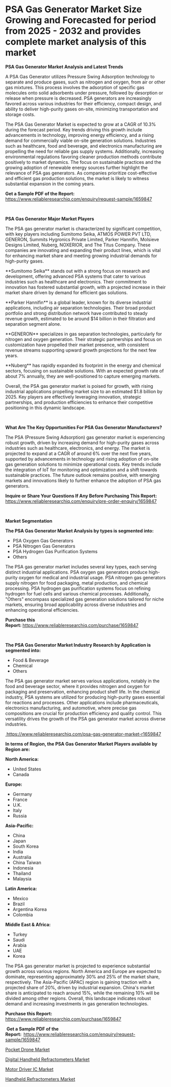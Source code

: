 <p><h1>PSA Gas Generator Market Size Growing and Forecasted for period from 2025 - 2032 and provides complete market analysis of this market</h1></p><p><strong>PSA Gas Generator Market Analysis and Latest Trends</strong></p>
<p><p>A PSA Gas Generator utilizes Pressure Swing Adsorption technology to separate and produce gases, such as nitrogen and oxygen, from air or other gas mixtures. This process involves the adsorption of specific gas molecules onto solid adsorbents under pressure, followed by desorption or release when pressure is decreased. PSA generators are increasingly favored across various industries for their efficiency, compact design, and ability to deliver high-purity gases on-site, minimizing transportation and storage costs.</p><p>The PSA Gas Generator Market is expected to grow at a CAGR of 10.3% during the forecast period. Key trends driving this growth include advancements in technology, improving energy efficiency, and a rising demand for commercially viable on-site generation solutions. Industries such as healthcare, food and beverage, and electronics manufacturing are propelling the need for reliable gas supply systems. Additionally, increasing environmental regulations favoring cleaner production methods contribute positively to market dynamics. The focus on sustainable practices and the growing adoption of renewable energy sources further highlight the relevance of PSA gas generators. As companies prioritize cost-effective and efficient gas production solutions, the market is likely to witness substantial expansion in the coming years.</p></p>
<p><strong>Get a Sample PDF of the Report:&nbsp;</strong> <a href="https://www.reliableresearchiq.com/enquiry/request-sample/1659847?utm_campaign=1123&utm_medium=2&utm_source=Github&utm_content=ia&utm_term=20022025&utm_id=psa-gas-generator">https://www.reliableresearchiq.com/enquiry/request-sample/1659847</a></p>
<p>&nbsp;</p>
<p><strong>PSA Gas Generator Major Market Players</strong></p>
<p><p>The PSA gas generator market is characterized by significant competition, with key players including Sumitomo Seika, ATMOS POWER PVT LTD, GENERON, Summits Hygronics Private Limited, Parker Hannifin, Molsieve Designs Limited, Nuberg, NOXERI​OR, and The Titus Company. These companies are innovating and expanding their product lines, which is vital for enhancing market share and meeting growing industrial demands for high-purity gases.</p><p>**Sumitomo Seika** stands out with a strong focus on research and development, offering advanced PSA systems that cater to various industries such as healthcare and electronics. Their commitment to innovation has fostered substantial growth, with a projected increase in their market share driven by demand for efficient gas solutions.</p><p>**Parker Hannifin** is a global leader, known for its diverse industrial applications, including air separation technologies. Their broad product portfolio and strong distribution network have contributed to steady revenue growth, estimated to be around $14 billion in their filtration and separation segment alone.</p><p>**GENERON** specializes in gas separation technologies, particularly for nitrogen and oxygen generation. Their strategic partnerships and focus on customization have propelled their market presence, with consistent revenue streams supporting upward growth projections for the next few years.</p><p>**Nuberg** has rapidly expanded its footprint in the energy and chemical sectors, focusing on sustainable solutions. With an expected growth rate of about 7% annually, they are well-positioned to capture emerging markets.</p><p>Overall, the PSA gas generator market is poised for growth, with rising industrial applications propelling market size to an estimated $1.8 billion by 2025. Key players are effectively leveraging innovation, strategic partnerships, and production efficiencies to enhance their competitive positioning in this dynamic landscape.</p></p>
<p>&nbsp;</p>
<p><strong>What Are The Key Opportunities For PSA Gas Generator Manufacturers?</strong></p>
<p><p>The PSA (Pressure Swing Adsorption) gas generator market is experiencing robust growth, driven by increasing demand for high-purity gases across industries such as healthcare, electronics, and energy. The market is projected to expand at a CAGR of around 6% over the next five years, supported by advancements in technology and rising adoption of on-site gas generation solutions to minimize operational costs. Key trends include the integration of IoT for monitoring and optimization and a shift towards sustainable practices. The future outlook remains positive, with emerging markets and innovations likely to further enhance the adoption of PSA gas generators.</p></p>
<p><strong>Inquire or Share Your Questions If Any Before Purchasing This Report:</strong> <a href="https://www.reliableresearchiq.com/enquiry/pre-order-enquiry/1659847?utm_campaign=1123&utm_medium=2&utm_source=Github&utm_content=ia&utm_term=20022025&utm_id=psa-gas-generator">https://www.reliableresearchiq.com/enquiry/pre-order-enquiry/1659847</a></p>
<p>&nbsp;</p>
<p><strong>Market Segmentation</strong></p>
<p><strong>The PSA Gas Generator Market Analysis by types is segmented into:</strong></p>
<p><ul><li>PSA Oxygen Gas Generators</li><li>PSA Nitrogen Gas Generators</li><li>PSA Hydrogen Gas Purification Systems</li><li>Others</li></ul></p>
<p><p>The PSA gas generator market includes several key types, each serving distinct industrial applications. PSA oxygen gas generators produce high-purity oxygen for medical and industrial usage. PSA nitrogen gas generators supply nitrogen for food packaging, metal production, and chemical processing. PSA hydrogen gas purification systems focus on refining hydrogen for fuel cells and various chemical processes. Additionally, "Others" encompass specialized gas generation solutions tailored for niche markets, ensuring broad applicability across diverse industries and enhancing operational efficiencies.</p></p>
<p><strong>Purchase this Report:&nbsp;</strong><a href="https://www.reliableresearchiq.com/purchase/1659847?utm_campaign=1123&utm_medium=2&utm_source=Github&utm_content=ia&utm_term=20022025&utm_id=psa-gas-generator">https://www.reliableresearchiq.com/purchase/1659847</a></p>
<p>&nbsp;</p>
<p><strong>The PSA Gas Generator Market Industry Research by Application is segmented into:</strong></p>
<p><ul><li>Food & Beverage</li><li>Chemical</li><li>Others</li></ul></p>
<p><p>The PSA gas generator market serves various applications, notably in the food and beverage sector, where it provides nitrogen and oxygen for packaging and preservation, enhancing product shelf life. In the chemical industry, PSA systems are utilized for producing high-purity gases essential for reactions and processes. Other applications include pharmaceuticals, electronics manufacturing, and automotive, where precise gas compositions are crucial for production efficiency and quality control. This versatility drives the growth of the PSA gas generator market across diverse industries.</p></p>
<p><a href="https://www.reliableresearchiq.com/psa-gas-generator-market-r1659847?utm_campaign=1123&utm_medium=2&utm_source=Github&utm_content=ia&utm_term=20022025&utm_id=psa-gas-generator">&nbsp;https://www.reliableresearchiq.com/psa-gas-generator-market-r1659847</a></p>
<p><strong>In terms of Region, the PSA Gas Generator Market Players available by Region are:</strong></p>
<p>
    <p> <strong> North America: </strong>
        <ul>
            <li>United States</li>
            <li>Canada</li>
        </ul>
        </p> 
    <p> <strong> Europe: </strong>
        <ul>
            <li>Germany</li>
            <li>France</li>
            <li>U.K.</li>
            <li>Italy</li>
            <li>Russia</li>
        </ul>
        </p> 
    <p> <strong> Asia-Pacific: </strong>
        <ul>
            <li>China</li>
            <li>Japan</li>
            <li>South Korea</li>
            <li>India</li>
            <li>Australia</li>
            <li>China Taiwan</li>
            <li>Indonesia</li>
            <li>Thailand</li>
            <li>Malaysia</li>
        </ul>
        </p> 
    <p> <strong> Latin America: </strong>
        <ul>
            <li>Mexico</li>
            <li>Brazil</li>
            <li>Argentina Korea</li>
            <li>Colombia</li>
        </ul>
        </p> 
    <p> <strong> Middle East & Africa: </strong>
        <ul>
            <li>Turkey</li>
            <li>Saudi</li>
            <li>Arabia</li>
            <li>UAE</li>
            <li>Korea</li>
        </ul>
    </p>
    </p>
<p><p>The PSA gas generator market is projected to experience substantial growth across various regions. North America and Europe are expected to dominate, representing approximately 30% and 25% of the market share, respectively. The Asia-Pacific (APAC) region is gaining traction with a projected share of 20%, driven by industrial expansion. China's market share is anticipated to reach around 15%, while the remaining 10% will be divided among other regions. Overall, this landscape indicates robust demand and increasing investments in gas generation technologies.</p></p>
<p><strong>Purchase this Report: </strong><a href="https://www.reliableresearchiq.com/purchase/1659847?utm_campaign=1123&utm_medium=2&utm_source=Github&utm_content=ia&utm_term=20022025&utm_id=psa-gas-generator">https://www.reliableresearchiq.com/purchase/1659847</a></p>
<p>&nbsp;<strong>Get a Sample PDF of the Report:&nbsp;&nbsp;</strong><a href="https://www.reliableresearchiq.com/enquiry/request-sample/1659847?utm_campaign=1123&utm_medium=2&utm_source=Github&utm_content=ia&utm_term=20022025&utm_id=psa-gas-generator">https://www.reliableresearchiq.com/enquiry/request-sample/1659847</a></p>
<p><strong></strong></p>
<p><p><a href="https://github.com/maimenamdar/Market-Research-Report-List-1/blob/main/pocket-drone-market.md?utm_campaign=1123&utm_medium=2&utm_source=Github&utm_content=ia&utm_term=20022025&utm_id=psa-gas-generator">Pocket Drone Market</a></p><p><a href="https://github.com/mandyhunttrb/Market-Research-Report-List-1/blob/main/digital-handheld-refractometers-market.md?utm_campaign=1123&utm_medium=2&utm_source=Github&utm_content=ia&utm_term=20022025&utm_id=psa-gas-generator">Digital Handheld Refractometers Market</a></p><p><a href="https://github.com/karnaslagha/Market-Research-Report-List-1/blob/main/motor-driver-ic-market.md?utm_campaign=1123&utm_medium=2&utm_source=Github&utm_content=ia&utm_term=20022025&utm_id=psa-gas-generator">Motor Driver IC Market</a></p><p><a href="https://github.com/leijavaagexo/Market-Research-Report-List-1/blob/main/handheld-refractometers-market.md?utm_campaign=1123&utm_medium=2&utm_source=Github&utm_content=ia&utm_term=20022025&utm_id=psa-gas-generator">Handheld Refractometers Market</a></p></p>